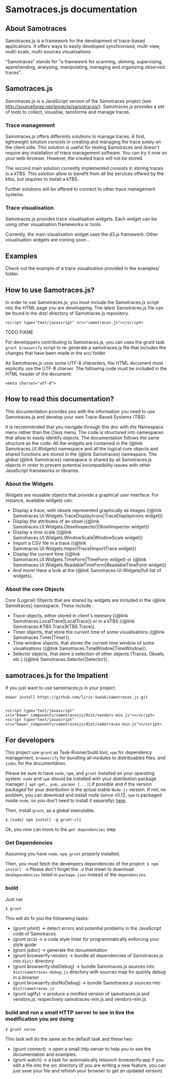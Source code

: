 Samotraces.js documentation
===========================

About Samotraces 
----------------

Samotraces.js is a framework for the development of trace-based applications.
It offers ways to easily developed synchronised, multi-view, multi-scale,
multi-sources visualisations.

"Samotraces" stands for "a framework for scanning, skiming,
supervising, apprehending, analysing, manipulating, managing and organizing
observed traces".

Samotraces.js
-------------

Samotraces.js is a JavaScript version of the Samotraces 
project (see http://sourceforge.net/projects/samotraces/).
Samotraces.js provides a set of tools to collect, 
visualise, tansforme and manage traces.

### Trace management

Samotraces.js offers differents solutions to manage traces.
A first, lightweight solution consists in creating and 
managing the trace solely on the client side. This solution 
is useful for testing Samotraces and doesn't require any 
installation of trace management software. You can try it 
now on your web-browser. However, the created trace will not
be stored.

The second main solution currently implemented consists in 
storing traces in a kTBS.
This solution allow to benefit from all the services offered
by the ktbs, but requires to install a kTBS.

Further solutions will be offered to connect to other trace 
management systems.

### Trace visualisation

Samotraces.js provides trace visualisation widgets. Each 
widget can be using other visualisation frameworks or tools.

Currently, the main visualisation widget uses the d3.js 
framework. Other visualisation widgets are coming soon...


Examples
--------

Check out the example of a trace visualisation provided in 
the examples/ folder.

How to use Samotraces.js?
-------------------------

In order to use Samotraces.js, you must include the 
Samotraces.js script into the HTML page you are developping.
The latest Samotraces.js file can be found in the dist/ 
directory of Samotraces.js repository.

```
<script type="text/javascript" src="samotraces.js"></script>
```

TODO FIXME
 
For developpers contributing to Samotraces.js, you can uses the grunt task `grunt browserify` 
script to re-generate a samotraces.js file that includes the changes that have been made in the src/ folder.

As Samotraces.js uses some UTF-8 characters, the HTML 
document must explicitly use the UTF-8 charser. The following
code must be included in the HTML header of the document:
```
<meta charset="utf-8">
```

How to read this documentation?
-------------------------------

This documentation provides you with the information you need to use Samotraces.js
and develop your own Trace-Based Systems (TBS).

It is recommended that you navigate through this doc with the Namespace menu 
rather than the Class menu.
The code is structured into namespaces that allow to easily identify objects.
The documentation follows the same structure as the code:
All the widgets are contained in the {@link Samotraces.UI.Widgets} namespace
and all the logical core objects and shared functions are stored in 
the {@link Samotraces} namespace.
The global {@link Samotraces} namespace is shared by all Samotraces.js objects
in order to prevent potential incompatibility issues with other JavaScript
frameworks or libraries.

### About the Widgets

Widgets are reusable objects that provide a graphical user interface.
For instance, available widgets can:

- Display a trace, with obsels represented graphically as images
({@link Samotraces.UI.Widgets.TraceDisplayIcons|TraceDisplayIcons widget})
- Display the attributes of an obsel
({@link Samotraces.UI.Widgets.ObselInspector|ObselInspector widget})
- Display a time scale
({@link Samotraces.UI.Widgets.WindowScale|WindowScale widget})
- Import a CSV file in a trace
({@link Samotraces.UI.Widgets.ImportTrace|ImportTrace widget})
- Display the current time
({@link Samotraces.UI.Widgets.TimeForm|TimeForm widget} or
{@link Samotraces.UI.Widgets.ReadableTimeForm|ReadableTimeForm widget})
- And more! Have a look at the {@link Samotraces.UI.Widgets|full list of widgets}.

### About the core Objects 

Core (Logical) Objects that are shared by widgets are included in the {@link Samotraces} namespace.
These include :

- Trace objects, either stored in client's memory
({@link Samotraces.LocalTrace|LocalTrace}) or in a kTBS
({@link Samotraces.KTBS.Trace|KTBS.Trace}).
- Timer objects, that store the current time of some visualisations
({@link Samotraces.Timer|Timer}).
- Time window objects, that stores the current time window of some visualisations
({@link Samotraces.TimeWindow|TimeWindow}).
- Selector objects, that store a selection of other objects (Traces, Obsels, etc.)
({@link Samotraces.Selector|Selector}).

## samotraces.js for the Impatient
If you just want to use samotraces.js in your project:

```
bower install https://github.com/liris-tweak/samotraces.js.git
```

```

<script type="text/javascript" src="bower_components/samotracesjs/dist/vendors-min.js"></script>
<script type="text/javascript" src="bower_components/samotracesjs/dist/samotraces-min.js"></script> 

```


## For developers

This project use ```grunt``` as Task-Runner/build tool, ```npm``` for dependency management, `browserify` for bundling all modules to distribuables files, and ```jsdoc``` for the documentation. 

Please be sure to have ```node```, ```npm```, and ```grunt``` installed on your operating system.
```node``` and ```npm``` should be installed with your distribution package manager (``` apt-get, yum, pacman [...]```) if possible and if the version packaged for your distribution is the actual stable ```Node.js``` version. If not, no problem, you can download and install node (since v0.12, ```npm``` is packaged inside ```node```, so you don't need to install it separatly) [here](https://nodejs.org/download/).

Then, install ```grunt```, as a global executable.

```$ [sudo] npm install -g grunt-cli```

Ok, you now can move to the `get dependencies` step.

### Get Dependencies

Assuming you have `node`, `npm`, `grunt` properly installed.

Then, you must fetch the developers dependencies of the project:
```$ npm install -d```
Please don't forget the `-d` that mean to download `devDependencies` listed in `package.json` instead of the `dependencies`.

### build
Just run 

``` $ grunt ```

This will do fo you the folowwing tasks:

- (grunt jshint) -> detect errors and potential problems in the JavaScript code of Samotraces
- (grunt jscs) -> a code style linter for programmatically enforcing your style guide
- (grunt jsdoc) -> generate the documentation 
- (grunt browserify:vendor) -> bundle all dependencies of Samotraces.js into `dist/` directory
- (grunt browserify:distDebug) -> bundle Samotraces.js sources into `dist/samotraces-debug.js` directory with sources map for quickly debug in a browser
- (grunt browserify:distNoDebug) -> bundle Samotraces.js sources into `dist/samotraces.js`
- (grunt uglify) -> produce a minified version of samotraces.js and vendors.js, respectively samotraces-min.js and vendors-min.js

### build and run a small HTTP server to see in live the modification you are doing

```
$ grunt serve
```

This task will do the same as the default task and these two:

- (grunt connect) -> open a small http server to help you to see the documentation and examples.
- (grunt watch) -> a task for automatically relaunch browserify:app if you edit a file into the src directory (if you are writing a new feature, you can just save your file and refresh your browser to get an updated version)
